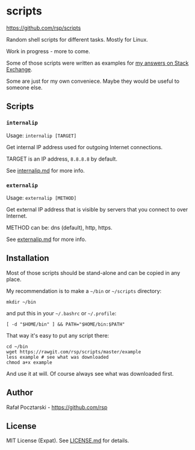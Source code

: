 scripts
=======
https://github.com/rsp/scripts

Random shell scripts for different tasks.
Mostly for Linux.

Work in progress - more to come.

Some of those scripts were written as examples for
[my answers on Stack Exchange](https://stackexchange.com/users/303952/rsp).

Some are just for my own conveniece. Maybe they would be useful to someone else.

Scripts
-------
### `internalip`
Usage: `internalip [TARGET]`

Get internal IP address used for outgoing Internet connections.

TARGET is an IP address, `8.8.8.8` by default.

See [internalip.md](internalip.md) for more info.

### `externalip`
Usage: `externalip [METHOD]`

Get external IP address that is visible by servers that you connect to over Internet.

METHOD can be: dns (default), http, https.

See [externalip.md](internalip.md) for more info.

Installation
------------
Most of those scripts should be stand-alone and can be copied in any place.

My recommendation is to make a `~/bin` or `~/scripts` directory:
```
mkdir ~/bin
```
and put this in your `~/.bashrc` or `~/.profile`:
```
[ -d "$HOME/bin" ] && PATH="$HOME/bin:$PATH"
```
That way it's easy to put any script there:
```
cd ~/bin
wget https://rawgit.com/rsp/scripts/master/example
less example # see what was downloaded
chmod a+x example
```
And use it at will.
Of course always see what was downloaded first.

Author
------
Rafał Pocztarski - https://github.com/rsp

License
-------
MIT License (Expat). See [LICENSE.md](LICENSE.md) for details.
